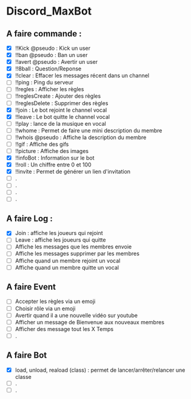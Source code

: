 # Discord_MaxBot

## A faire commande :
- [X]  !!Kick @pseudo : Kick un user
- [X]  !!ban @pseudo : Ban un user
- [X]  !!avert @pseudo : Avertir un user
- [X]  !!8ball : Question/Reponse
- [X]  !!clear : Effacer les messages récent dans un channel
- [ ]  !!ping : Ping du serveur
- [ ]  !!regles : Afficher les règles
- [ ]  !!reglesCreate : Ajouter des règles
- [ ]  !!reglesDelete : Supprimer des règles
- [X]  !!join : Le bot rejoint le channel vocal
- [X]  !!leave : Le bot quitte le channel vocal
- [ ]  !!play <lien> : lance de la musique en vocal
- [ ]  !!whome : Permet de faire une mini description du membre
- [ ]  !!whois @pseudo : Affiche la description du membre
- [ ]  !!gif : Affiche des gifs
- [ ]  !!picture : Affiche des images
- [X]  !!infoBot : Information sur le bot
- [X]  !!roll : Un chiffre entre 0 et 100
- [X]  !!invite : Permet de générer un lien d'invitation
- [ ]  .
- [ ]  .
- [ ]  .
- [ ]  .
  
## A faire Log :
- [X]  Join : affiche les joueurs qui rejoint
- [ ]  Leave : affiche les joueurs qui quitte
- [ ]  Affiche les messages que les membres envoie
- [ ]  Affiche les messages supprimer par les membres
- [ ]  Affiche quand un membre rejoint un vocal
- [ ]  Affiche quand un membre quitte un vocal

## A faire Event
- [ ]  Accepter les règles via un emoji
- [ ]  Choisir rôle via un emoji
- [ ]  Avertir quand il a une nouvelle vidéo sur youtube
- [ ]  Afficher un message de Bienvenue aux nouveaux membres
- [ ]  Afficher des message tout les X Temps
- [ ]  .

## A faire Bot
- [X]  load, unload, reaload (class) : permet de lancer/arrêter/relancer une classe
- [ ]  .
- [ ]  .
